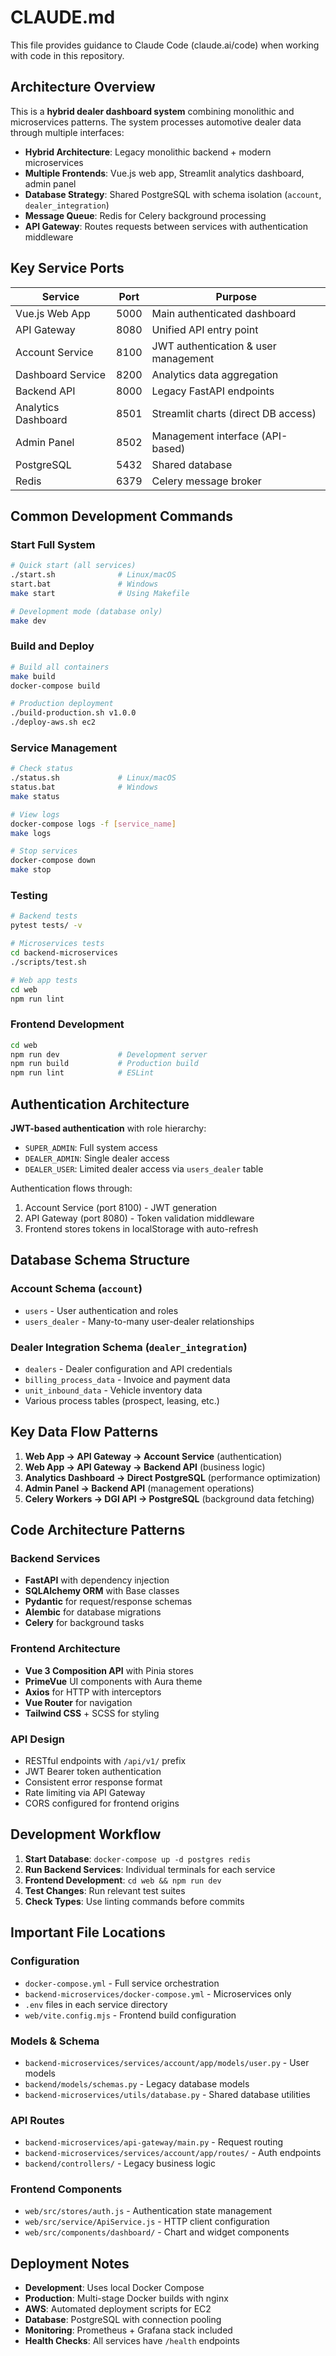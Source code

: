 # CLAUDE.md

This file provides guidance to Claude Code (claude.ai/code) when working with code in this repository.

## Architecture Overview

This is a **hybrid dealer dashboard system** combining monolithic and microservices patterns. The system processes automotive dealer data through multiple interfaces:

- **Hybrid Architecture**: Legacy monolithic backend + modern microservices
- **Multiple Frontends**: Vue.js web app, Streamlit analytics dashboard, admin panel
- **Database Strategy**: Shared PostgreSQL with schema isolation (`account`, `dealer_integration`)
- **Message Queue**: Redis for Celery background processing
- **API Gateway**: Routes requests between services with authentication middleware

## Key Service Ports

| Service | Port | Purpose |
|---------|------|---------|
| Vue.js Web App | 5000 | Main authenticated dashboard |
| API Gateway | 8080 | Unified API entry point |
| Account Service | 8100 | JWT authentication & user management |
| Dashboard Service | 8200 | Analytics data aggregation |
| Backend API | 8000 | Legacy FastAPI endpoints |
| Analytics Dashboard | 8501 | Streamlit charts (direct DB access) |
| Admin Panel | 8502 | Management interface (API-based) |
| PostgreSQL | 5432 | Shared database |
| Redis | 6379 | Celery message broker |

## Common Development Commands

### Start Full System
```bash
# Quick start (all services)
./start.sh              # Linux/macOS
start.bat               # Windows
make start              # Using Makefile

# Development mode (database only)
make dev
```

### Build and Deploy
```bash
# Build all containers
make build
docker-compose build

# Production deployment
./build-production.sh v1.0.0
./deploy-aws.sh ec2
```

### Service Management
```bash
# Check status
./status.sh             # Linux/macOS  
status.bat              # Windows
make status

# View logs
docker-compose logs -f [service_name]
make logs

# Stop services
docker-compose down
make stop
```

### Testing
```bash
# Backend tests
pytest tests/ -v

# Microservices tests
cd backend-microservices
./scripts/test.sh

# Web app tests
cd web
npm run lint
```

### Frontend Development
```bash
cd web
npm run dev             # Development server
npm run build           # Production build
npm run lint            # ESLint
```

## Authentication Architecture

**JWT-based authentication** with role hierarchy:
- `SUPER_ADMIN`: Full system access
- `DEALER_ADMIN`: Single dealer access  
- `DEALER_USER`: Limited dealer access via `users_dealer` table

Authentication flows through:
1. Account Service (port 8100) - JWT generation
2. API Gateway (port 8080) - Token validation middleware
3. Frontend stores tokens in localStorage with auto-refresh

## Database Schema Structure

### Account Schema (`account`)
- `users` - User authentication and roles
- `users_dealer` - Many-to-many user-dealer relationships

### Dealer Integration Schema (`dealer_integration`)
- `dealers` - Dealer configuration and API credentials
- `billing_process_data` - Invoice and payment data
- `unit_inbound_data` - Vehicle inventory data
- Various process tables (prospect, leasing, etc.)

## Key Data Flow Patterns

1. **Web App → API Gateway → Account Service** (authentication)
2. **Web App → API Gateway → Backend API** (business logic)
3. **Analytics Dashboard → Direct PostgreSQL** (performance optimization)
4. **Admin Panel → Backend API** (management operations)
5. **Celery Workers → DGI API → PostgreSQL** (background data fetching)

## Code Architecture Patterns

### Backend Services
- **FastAPI** with dependency injection
- **SQLAlchemy ORM** with Base classes
- **Pydantic** for request/response schemas
- **Alembic** for database migrations
- **Celery** for background tasks

### Frontend Architecture
- **Vue 3 Composition API** with Pinia stores
- **PrimeVue** UI components with Aura theme
- **Axios** for HTTP with interceptors
- **Vue Router** for navigation
- **Tailwind CSS** + SCSS for styling

### API Design
- RESTful endpoints with `/api/v1/` prefix
- JWT Bearer token authentication
- Consistent error response format
- Rate limiting via API Gateway
- CORS configured for frontend origins

## Development Workflow

1. **Start Database**: `docker-compose up -d postgres redis`
2. **Run Backend Services**: Individual terminals for each service
3. **Frontend Development**: `cd web && npm run dev` 
4. **Test Changes**: Run relevant test suites
5. **Check Types**: Use linting commands before commits

## Important File Locations

### Configuration
- `docker-compose.yml` - Full service orchestration
- `backend-microservices/docker-compose.yml` - Microservices only
- `.env` files in each service directory
- `web/vite.config.mjs` - Frontend build configuration

### Models & Schema
- `backend-microservices/services/account/app/models/user.py` - User models
- `backend/models/schemas.py` - Legacy database models
- `backend-microservices/utils/database.py` - Shared database utilities

### API Routes
- `backend-microservices/api-gateway/main.py` - Request routing
- `backend-microservices/services/account/app/routes/` - Auth endpoints
- `backend/controllers/` - Legacy business logic

### Frontend Components
- `web/src/stores/auth.js` - Authentication state management
- `web/src/service/ApiService.js` - HTTP client configuration
- `web/src/components/dashboard/` - Chart and widget components

## Deployment Notes

- **Development**: Uses local Docker Compose
- **Production**: Multi-stage Docker builds with nginx
- **AWS**: Automated deployment scripts for EC2
- **Database**: PostgreSQL with connection pooling
- **Monitoring**: Prometheus + Grafana stack included
- **Health Checks**: All services have `/health` endpoints